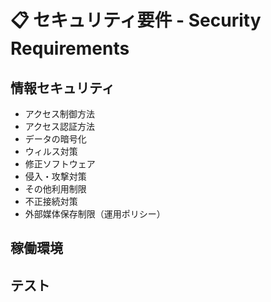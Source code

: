 # 📋 セキュリティ要件 - Security Requirements

## 情報セキュリティ

- アクセス制御方法
- アクセス認証方法
- データの暗号化
- ウィルス対策
- 修正ソフトウェア
- 侵入・攻撃対策
- その他利用制限
- 不正接続対策
- 外部媒体保存制限（運用ポリシー）

## 稼働環境

## テスト
